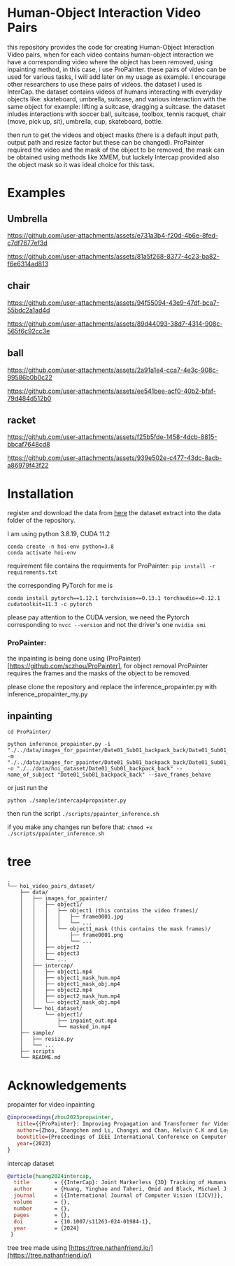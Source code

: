 # Human-Object Interaction Video Pairs 

this repository provides the code for creating Human-Object Interaction Video pairs, 
when for each video contains human-object interaction we have a corresponding video where the object has been removed, using inpainting method, 
in this case, i use ProPainter. 
these pairs of video can be used for various tasks, I will add later on my usage as example. 
I encourage other researchers to use these pairs of videos. 
the dataset I used is InterCap. the dataset contains videos of humans interacting with everyday objects like: skateboard, umbrella, suitcase, and various interaction with the same object for example: lifting a suitcase, dragging a suitcase. 
the dataset inludes interactions with soccer ball, suitcase, toolbox, tennis racquet, chair (move, pick up, sit), umbrella, cup, skateboard, bottle. 


then run to get the videos and object masks (there is a default input path, output path and resize factor but these can be changed). 
ProPainter required the video and the mask of the object to be removed, 
the mask can be obtained using methods like XMEM, but luckely Intercap provided also the object mask so it was ideal choice for this task. 

# Examples

## Umbrella 



https://github.com/user-attachments/assets/e731a3b4-f20d-4b6e-8fed-c7df7677ef3d



https://github.com/user-attachments/assets/81a5f268-8377-4c23-ba82-f6e6314ad813

## chair

https://github.com/user-attachments/assets/94f55094-43e9-47df-bca7-55bdc2a1ad4d


https://github.com/user-attachments/assets/89d44093-38d7-4314-908c-565f6c92cc3e

## ball

https://github.com/user-attachments/assets/2a91a1e4-cca7-4e3c-908c-99586b0b0c22


https://github.com/user-attachments/assets/ee541bee-acf0-40b2-bfaf-79d484d512b0

## racket

https://github.com/user-attachments/assets/f25b5fde-1458-4dcb-8815-bbcaf7648cd8


https://github.com/user-attachments/assets/939e502e-c477-43dc-8acb-a86979f43f22

# Installation

register and download the data from [here](https://intercap.is.tue.mpg.de/)
the dataset extract into the data folder of the repository. 

I am using python 3.8.19, CUDA 11.2

```
conda create -n hoi-env python=3.8 
conda activate hoi-env
```
requirement file contains the requirments for ProPainter:
```pip install -r requirements.txt```

the corresponding PyTorch for me is 
```
conda install pytorch==1.12.1 torchvision==0.13.1 torchaudio==0.12.1 cudatoolkit=11.3 -c pytorch
```
please pay attention to the CUDA version, we need the Pytorch corresponding to `nvcc --version` and not the driver's one `nvidia smi`

### ProPainter:

the inpainting is being done using (ProPainter)[https://github.com/sczhou/ProPainter], for object removal ProPainter requires the frames and the masks of the object to be removed. 

please clone the repository and replace the inference_propainter.py with inference_propainter_my.py 

## inpainting

```
cd ProPainter/
```

```
python inference_propainter.py -i "./../data/images_for_ppainter/Date01_Sub01_backpack_back/Date01_Sub01_backpack_back" -m "./../data/images_for_ppainter/Date01_Sub01_backpack_back/Date01_Sub01_backpack_back_mask_resized" -o "./../data/hoi_dataset/Date01_Sub01_backpack_back" --name_of_subject "Date01_Sub01_backpack_back" --save_frames_behave
```

or just run the 

```
python ./sample/intercap4propainter.py
```

then run the script ```./scripts/ppainter_inference.sh```

if you make any changes run before that: ```chmod +x ./scripts/ppainter_inference.sh```

# tree
```
.
└── hoi_video_pairs_dataset/
    ├── data/
    │   ├── images_for_ppainter/
    │   │   ├── object1/
    │   │   │   ├── object1 (this contains the video frames)/
    │   │   │   │   ├── frame0001.jpg
    │   │   │   │   └── ...
    │   │   │   └── object1_mask (this contains the mask frames)/
    │   │   │       ├── frame0001.png
    │   │   │       └── ...
    │   │   ├── object2
    │   │   ├── object3
    │   │   └── ...
    │   ├── intercap/
    │   │   ├── object1.mp4
    │   │   ├── object1_mask_hum.mp4
    │   │   ├── object1_mask_obj.mp4
    │   │   ├── object2.mp4
    │   │   ├── object2_mask_hum.mp4
    │   │   └── object2_mask_obj.mp4
    │   └── hoi_dataset/
    │       └── object1/
    │           ├── inpaint_out.mp4
    │           └── masked_in.mp4
    ├── sample/
    │   ├── resize.py
    │   └── ...
    ├── scripts
    └── README.md
```

# Acknowledgements

propainter for video inpainting 

   ```bibtex
   @inproceedings{zhou2023propainter,
      title={{ProPainter}: Improving Propagation and Transformer for Video Inpainting},
      author={Zhou, Shangchen and Li, Chongyi and Chan, Kelvin C.K and Loy, Chen Change},
      booktitle={Proceedings of IEEE International Conference on Computer Vision (ICCV)},
      year={2023}
   }
   ```
intercap dataset

   ```bibtex
   @article{huang2024intercap, 
     title        = {{InterCap}: Joint Markerless {3D} Tracking of Humans and Objects in Interaction from           Multi-view {RGB-D} Images}, 
     author       = {Huang, Yinghao and Taheri, Omid and Black, Michael J. and Tzionas, Dimitrios}, 
     journal      = {{International Journal of Computer Vision (IJCV)}}, 
     volume       = {},
     number       = {},
     pages        = {},
     doi          = {10.1007/s11263-024-01984-1},
     year         = {2024}
    }
   ```

tree
tree made using 
[https://tree.nathanfriend.io/](https://tree.nathanfriend.io/)


